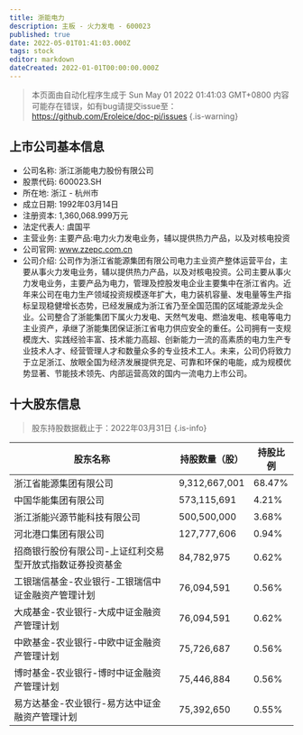 ```yaml
---
title: 浙能电力
description: 主板 - 火力发电 - 600023
published: true
date: 2022-05-01T01:41:03.000Z
tags: stock
editor: markdown
dateCreated: 2022-01-01T00:00:00.000Z
---
```


> 本页面由自动化程序生成于 Sun May 01 2022 01:41:03 GMT+0800
> 内容可能存在错误，如有bug请提交issue至：https://github.com/Eroleice/doc-pi/issues
{.is-warning}

## 上市公司基本信息
- 公司名称: 浙江浙能电力股份有限公司
- 股票代码: 600023.SH
- 所在地: 浙江 - 杭州市
- 成立日期: 1992年03月14日
- 注册资本: 1,360,068.999万元
- 法定代表人: 虞国平
- 主营业务: 主要产品:电力火力发电业务，辅以提供热力产品，以及对核电投资
- 公司官网: www.zzepc.com.cn
- 公司介绍: 公司作为浙江省能源集团有限公司电力主业资产整体运营平台，主要从事火力发电业务，辅以提供热力产品，以及对核电投资。公司主要从事火力发电业务，主要产品为电力，管理及控股发电企业主要集中在浙江省内。近年来公司在电力生产领域投资规模逐年扩大，电力装机容量、发电量等生产指标呈现稳健增长态势，已经发展成为浙江省乃至全国范围的区域能源龙头企业。公司整合了浙能集团下属火力发电、天然气发电、燃油发电、核电等电力主业资产，承继了浙能集团保证浙江省电力供应安全的重任。公司拥有一支规模庞大、实践经验丰富、技术能力高超、创新能力一流的高素质的电力生产专业技术人才、经营管理人才和数量众多的专业技术工人。未来，公司仍将致力于立足浙江、放眼全国为经济发展提供充足、可靠和环保的电能，成为规模优势显著、节能技术领先、内部运营高效的国内一流电力上市公司。


## 十大股东信息
> 股东持股数据截止于：2022年03月31日
{.is-info}

| 股东名称 | 持股数量（股） | 持股比例 |
| --- | --- | --- |
| 浙江省能源集团有限公司 | 9,312,667,001 | 68.47% |
| 中国华能集团有限公司 | 573,115,691 | 4.21% |
| 浙江浙能兴源节能科技有限公司 | 500,500,000 | 3.68% |
| 河北港口集团有限公司 | 127,777,606 | 0.94% |
| 招商银行股份有限公司-上证红利交易型开放式指数证券投资基金 | 84,782,975 | 0.62% |
| 工银瑞信基金-农业银行-工银瑞信中证金融资产管理计划 | 76,094,591 | 0.56% |
| 大成基金-农业银行-大成中证金融资产管理计划 | 76,094,591 | 0.62% |
| 中欧基金-农业银行-中欧中证金融资产管理计划 | 75,726,687 | 0.56% |
| 博时基金-农业银行-博时中证金融资产管理计划 | 75,446,884 | 0.56% |
| 易方达基金-农业银行-易方达中证金融资产管理计划 | 75,392,650 | 0.55% |




